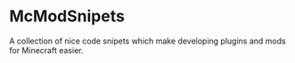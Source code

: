 # McModSnipets
A collection of nice code snipets which make developing plugins and mods for Minecraft easier.  
